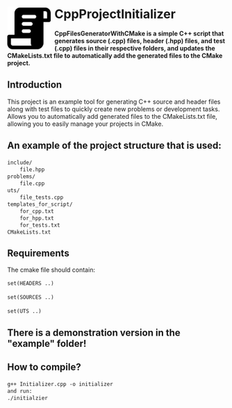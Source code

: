 <div align="left">
  <img title="CppProjectInitializer" src="./assets/icon.svg" alt="icon" align="left" width="100" style="padding-right: 1ch">
  <h1>CppProjectInitializer</h1>
   <p><strong>CppFilesGeneratorWithCMake is a simple C++ script that generates source (.cpp) files, header (.hpp) files, and test (.cpp) files in their respective folders, and updates the CMakeLists.txt file to automatically add the generated files to the CMake project.</strong></p>
</div>

## Introduction

This project is an example tool for generating C++ source and header files along with test files to quickly create new problems or development tasks. Allows you to automatically add generated files to the CMakeLists.txt file, allowing you to easily manage your projects in CMake.

## An example of the project structure that is used:
```
include/
    file.hpp
problems/
    file.cpp
uts/
    file_tests.cpp
templates_for_script/
    for_cpp.txt
    for_hpp.txt
    for_tests.txt
CMakeLists.txt
```

## Requirements

The cmake file should contain:
```
set(HEADERS ..)

set(SOURCES ..)

set(UTS ..)
```

## There is a demonstration version in the "example" folder!

## How to compile?

``` 
g++ Initializer.cpp -o initializer
and run:
./initialzier
```

